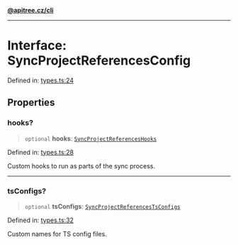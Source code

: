 [**@apitree.cz/cli**](../README.md)

---

# Interface: SyncProjectReferencesConfig

Defined in: [types.ts:24](https://github.com/ApiTreeCZ/toolbox/blob/main/packages/cli/src/commands/sync-project-references/types.ts#L24)

## Properties

### hooks?

> `optional` **hooks**: [`SyncProjectReferencesHooks`](SyncProjectReferencesHooks.md)

Defined in: [types.ts:28](https://github.com/ApiTreeCZ/toolbox/blob/main/packages/cli/src/commands/sync-project-references/types.ts#L28)

Custom hooks to run as parts of the sync process.

---

### tsConfigs?

> `optional` **tsConfigs**: [`SyncProjectReferencesTsConfigs`](SyncProjectReferencesTsConfigs.md)

Defined in: [types.ts:32](https://github.com/ApiTreeCZ/toolbox/blob/main/packages/cli/src/commands/sync-project-references/types.ts#L32)

Custom names for TS config files.
